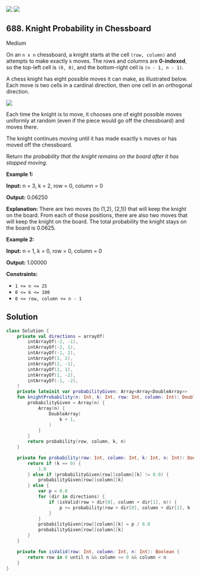 [![](https://img.shields.io/github/stars/javadev/LeetCode-in-Kotlin?label=Stars&style=flat-square)](https://github.com/javadev/LeetCode-in-Kotlin)
[![](https://img.shields.io/github/forks/javadev/LeetCode-in-Kotlin?label=Fork%20me%20on%20GitHub%20&style=flat-square)](https://github.com/javadev/LeetCode-in-Kotlin/fork)

## 688\. Knight Probability in Chessboard

Medium

On an `n x n` chessboard, a knight starts at the cell `(row, column)` and attempts to make exactly `k` moves. The rows and columns are **0-indexed**, so the top-left cell is `(0, 0)`, and the bottom-right cell is `(n - 1, n - 1)`.

A chess knight has eight possible moves it can make, as illustrated below. Each move is two cells in a cardinal direction, then one cell in an orthogonal direction.

![](https://assets.leetcode.com/uploads/2018/10/12/knight.png)

Each time the knight is to move, it chooses one of eight possible moves uniformly at random (even if the piece would go off the chessboard) and moves there.

The knight continues moving until it has made exactly `k` moves or has moved off the chessboard.

Return _the probability that the knight remains on the board after it has stopped moving_.

**Example 1:**

**Input:** n = 3, k = 2, row = 0, column = 0

**Output:** 0.06250

**Explanation:** There are two moves (to (1,2), (2,1)) that will keep the knight on the board. From each of those positions, there are also two moves that will keep the knight on the board. The total probability the knight stays on the board is 0.0625.

**Example 2:**

**Input:** n = 1, k = 0, row = 0, column = 0

**Output:** 1.00000

**Constraints:**

*   `1 <= n <= 25`
*   `0 <= k <= 100`
*   `0 <= row, column <= n - 1`

## Solution

```kotlin
class Solution {
    private val directions = arrayOf(
        intArrayOf(-2, -1),
        intArrayOf(-2, 1),
        intArrayOf(-1, 2),
        intArrayOf(1, 2),
        intArrayOf(2, -1),
        intArrayOf(2, 1),
        intArrayOf(1, -2),
        intArrayOf(-1, -2),
    )
    private lateinit var probabilityGiven: Array<Array<DoubleArray>>
    fun knightProbability(n: Int, k: Int, row: Int, column: Int): Double {
        probabilityGiven = Array(n) {
            Array(n) {
                DoubleArray(
                    k + 1,
                )
            }
        }
        return probability(row, column, k, n)
    }

    private fun probability(row: Int, column: Int, k: Int, n: Int): Double {
        return if (k == 0) {
            1.0
        } else if (probabilityGiven[row][column][k] != 0.0) {
            probabilityGiven[row][column][k]
        } else {
            var p = 0.0
            for (dir in directions) {
                if (isValid(row + dir[0], column + dir[1], n)) {
                    p += probability(row + dir[0], column + dir[1], k - 1, n)
                }
            }
            probabilityGiven[row][column][k] = p / 8.0
            probabilityGiven[row][column][k]
        }
    }

    private fun isValid(row: Int, column: Int, n: Int): Boolean {
        return row in 0 until n && column >= 0 && column < n
    }
}
```
